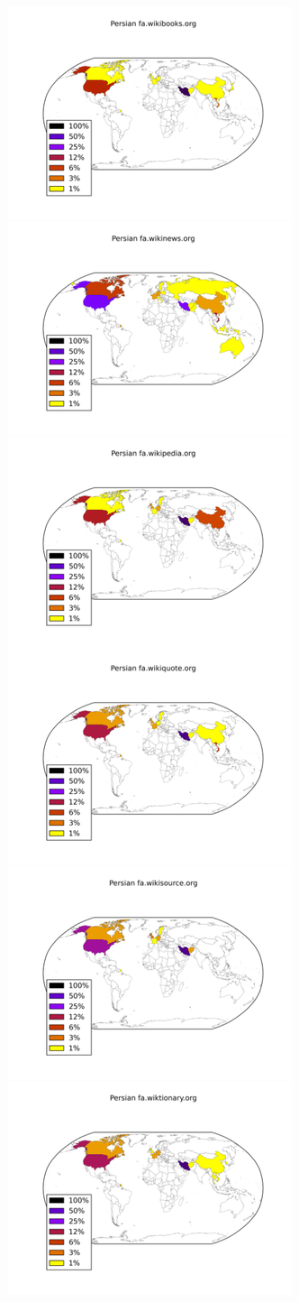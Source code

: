 ![](/images/Persian-fa.wikibooks.org.png)
![](/images/Persian-fa.wikinews.org.png)
![](/images/Persian-fa.wikipedia.org.png)
![](/images/Persian-fa.wikiquote.org.png)
![](/images/Persian-fa.wikisource.org.png)
![](/images/Persian-fa.wiktionary.org.png)
